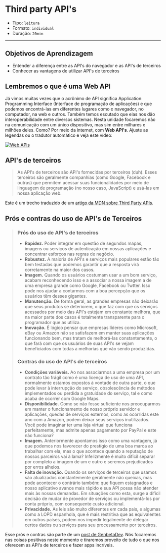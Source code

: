 # Third party API's

- Tipo: `leitura`
- Formato: `individual`
- Duração: `20min`

***

## Objetivos de Aprendizagem

- Entender a diferença entre as API's do navegador e as API's de terceiros
- Conhecer as vantagens de utilizar API's de terceiros

## Lembremos o que é uma Web API

Já vimos muitas vezes que o acrônimo de API significa Application Programming Interface (Interface de programação de aplicações) e que podemos encontrá-las em diferentes lugares como o navegador, no computador, na web e outros. Também temos escutado que elas nos dão interoperabilidade entre diversos sistemas. Nesta unidade focaremos não na comunicação com um único dispositivo, mas sim entre milhares e milhões deles. Como? Por meio da internet, com **Web API's**. Ajuste as legendas ou o tradutor automático e veja este vídeo:

[![Web APIs](https://img.youtube.com/vi/_49_6pjTXiQ/0.jpg)](https://youtu.be/_49_6pjTXiQ)

## API's de terceiros

> As API's de terceiros são API's fornecidas por terceiros (duh). Esses terceiros são geralmente companhias (como Google, Facebook e outras) que permitem acessar suas funcionalidades por meio de linguagem de programação (no nosso caso, JavaScript) e usá-las em nossa aplicação web.

Este é um trecho traduzido de um [artigo da MDN sobre Third Party APIs](https://developer.mozilla.org/en-US/docs/Learn/JavaScript/Client-side_web_APIs/Third_party_APIs).
## Prós e contras do uso de API's de Terceiros

> ### Prós do uso de API's de terceiros
>
> - **Rapidez.** Poder integrar em questão de segundos mapas, imagens ou serviços de autenticação em nossas aplicações e concentrar esforços nas regras de negócio.
> - **Robustez.** A maioria de API's e serviços mais populares estão tão bem testadas que podemos garantir que a resposta virá corretamente na maior dos casos.
> - **Imagem.** Quando os usuários costumam usar a um bom serviço, acabam reconhecendo isso e a associar a nossa imagem a de uma empresa grande como Google, Facebook ou Twtter. Isso pode nos ajudar a contarmos com a boa percepção que os usuários têm desses gigantes.
> - **Manutenção.** De forma geral, as grandes empresas não deixarão que seus produtos se deteriorem, o que faz com que os serviços acessados por meio das API's estejam em constante melhora, que na maior parte dos casos é totalmente transparente para o programador que as utiliza.
> - **Inovação.** É lógico pensar que empresas líderes como Microsoft, eBay ou Amazon não se satisfazem em manter suas aplicações funcionando bem, mas tratam de melhorá-las constantemente, o que fará com que os usuários de suas API's se vejam beneficiados com todas a melhorias que vão sendo produzidas.
>
> ### Contras do uso de API's de terceiros
>
> - **Condições variáveis.** Ao nos associarmos a uma empresa por um contrato tão frágil como é uma licença de uso de uma API, normalmente estamos expostos à vontade de outra parte, o que pode levar à interrupção do serviço, obsolescência de métodos implementados ou perdida a gratuidade do serviço, tal e como acaba de ocorrer com Google Maps.
> - **Disponibilidade.** Como se não fosse suficiente nos preocuparmos em manter o funcionamento de nosso próprio servidor e aplicações, quedas de serviços externos, como as ocorridas este ano com a Amazon, podem deixar seus serviços inutilizados. Você pode imaginar ter uma loja virtual que funciona perfeitamente, mas admite apenas pagamento por PayPal e este não funciona?
> - **Imagem.** Anteriormente apontamos isso como uma vantagem, já que podemos nos favorecer do prestígio de uma boa marca ao trabalhar com ela, mas o que acontece quando a reputação de nossos parceiros vai à lama? Infelizmente é muito difícil separar por completo a imagem de um e outro e seremos prejudicados por erros alheios.
> - **Falta de inovação.** Quando os serviços de terceiros que usamos são atualizados constantemente geralmente não queixas, mas pode acontecer o contrário também: que fiquem estagnados e nosso aplicativo avance mais rápido e sua API possa não atender mais às nossas demandas. Em situações como esta, surge a difícil decisão de mudar de provedor de serviços ou implementá-los por conta próprio, com consequente custo adicional.
> - **Privacidade.** As leis são muito diferentes em cada pais, e algumas como a LOPD espanhola, que é mais restritiva que as equivalentes em outros países, podem nos impedir legalmente de delegar certos dados ou serviços para seu processamento por terceiros.

Esse prós e contras são parte de um [post de GenbetaDev](https://www.genbetadev.com/programacion-en-la-nube/pros-y-contras-del-uso-de-apis-de-terceros). Nós focaremos nas coisas positivas neste momento e tiraremos proveito de tudo o que nos oferecem as API's de terceiros e fazer apps incríveis.
